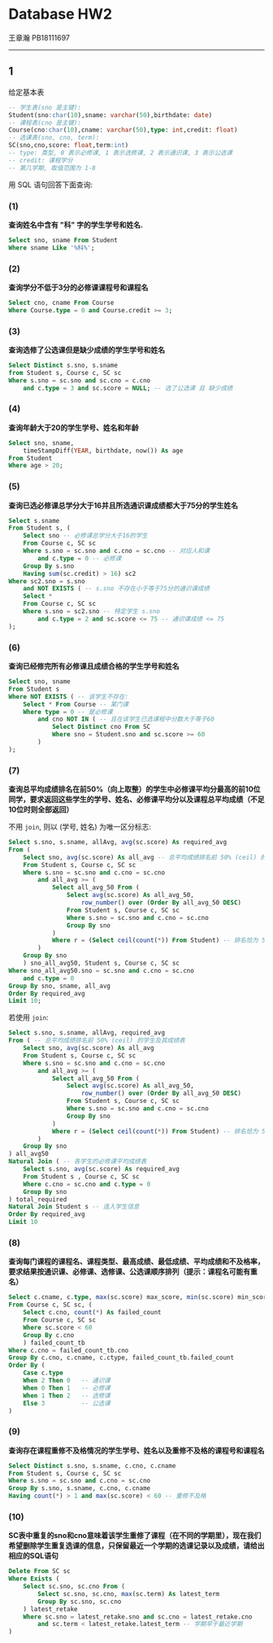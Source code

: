 # Database HW2

王章瀚 PB18111697

-----

## 1

给定基本表
```sql
-- 学生表(sno 是主键):
Student(sno:char(10),sname: varchar(50),birthdate: date)
-- 课程表(cno 是主键):
Course(cno:char(10),cname: varchar(50),type: int,credit: float)
-- 选课表(sno, cno, term):
SC(sno,cno,score: float,term:int)
-- type: 类型, 0 表示必修课, 1 表示选修课, 2 表示通识课, 3 表示公选课
-- credit: 课程学分
-- 第几学期, 取值范围为 1-8
```

用 SQL 语句回答下面查询:

### (1)
**查询姓名中含有 "科" 字的学生学号和姓名.**

```sql
Select sno, sname From Student
Where sname Like '%科%';
```

### (2)
**查询学分不低于3分的必修课课程号和课程名**

```sql
Select cno, cname From Course
Where Course.type = 0 and Course.credit >= 3;
```

### (3)
**查询选修了公选课但是缺少成绩的学生学号和姓名**

```sql
Select Distinct s.sno, s.sname
from Student s, Course c, SC sc
Where s.sno = sc.sno and sc.cno = c.cno
    and c.type = 3 and sc.score = NULL; -- 选了公选课 且 缺少成绩
```

### (4)
**查询年龄大于20的学生学号、姓名和年龄**

```sql
Select sno, sname, 
    timeStampDiff(YEAR, birthdate, now()) As age
From Student
Where age > 20;
```

### (5)
**查询已选必修课总学分大于16并且所选通识课成绩都大于75分的学生姓名**

```sql
Select s.sname
From Student s, (
    Select sno -- 必修课总学分大于16的学生
    From Course c, SC sc
    Where s.sno = sc.sno and c.cno = sc.cno -- 对应人和课
        and c.type = 0 -- 必修课
    Group By s.sno
    Having sum(sc.credit) > 16) sc2
Where sc2.sno = s.sno 
    and NOT EXISTS ( -- s.sno 不存在小于等于75分的通识课成绩
    Select *
    From Course c, SC sc
    Where s.sno = sc2.sno -- 特定学生 s.sno
        and c.type = 2 and sc.score <= 75 -- 通识课成绩 <= 75
);
```

### (6)
**查询已经修完所有必修课且成绩合格的学生学号和姓名**

```sql
Select sno, sname
From Student s
Where NOT EXISTS ( -- 该学生不存在:
    Select * From Course -- 某门课
    Where type = 0 -- 是必修课
        and cno NOT IN ( -- 且在该学生已选课程中分数大于等于60
            Select Distinct cno From SC 
            Where sno = Student.sno and sc.score >= 60
        )
);
```

### (7)
**查询总平均成绩排名在前50%（向上取整）的学生中必修课平均分最高的前10位同学，要求返回这些学生的学号、姓名、必修课平均分以及课程总平均成绩（不足10位时则全部返回）**

不用 `join`, 则以 (学号, 姓名) 为唯一区分标志:
```sql
Select s.sno, s.sname, allAvg, avg(sc.score) As required_avg
From (
    Select sno, avg(sc.score) As all_avg -- 总平均成绩排名前 50% (ceil) 的学生
    From Student s, Course c, SC sc
    Where s.sno = sc.sno and c.cno = sc.cno
        and all_avg >= (
            Select all_avg_50 From (
                Select avg(sc.score) As all_avg_50,
                    row_number() over (Order By all_avg_50 DESC)
                From Student s, Course c, SC sc
                Where s.sno = sc.sno and c.cno = sc.cno
                Group By sno
            )
            Where r = (Select ceil(count(*)) From Student) -- 排名恰为 50% 上取整的排名序号
        ) 
    Group By sno
    ) sno_all_avg50, Student s, Course c, SC sc
Where sno_all_avg50.sno = sc.sno and c.cno = sc.cno
    and c.type = 0
Group By sno, sname, all_avg
Order By required_avg
Limit 10;
```

若使用 `join`:
```sql
Select s.sno, s.sname, allAvg, required_avg
From ( -- 总平均成绩排名前 50% (ceil) 的学生及其成绩表
    Select sno, avg(sc.score) As all_avg 
    From Student s, Course c, SC sc
    Where s.sno = sc.sno and c.cno = sc.cno
        and all_avg >= (
            Select all_avg_50 From (
                Select avg(sc.score) As all_avg_50,
                    row_number() over (Order By all_avg_50 DESC)
                From Student s, Course c, SC sc
                Where s.sno = sc.sno and c.cno = sc.cno
                Group By sno
            )
            Where r = (Select ceil(count(*)) From Student) -- 排名恰为 50% 上取整的排名序号
        ) 
    Group By sno
) all_avg50
Natural Join ( -- 各学生的必修课平均成绩表
    Select s.sno, avg(sc.score) As required_avg
    From Student s , Course c, SC sc
    Where c.cno = sc.cno and c.type = 0
    Group By sno
) total_required
Natural Join Student s -- 连入学生信息
Order By required_avg
Limit 10
```
<!-- select * from (
    select id, avg(score2) avgscore2 from tmp group by id
    ) tt
natural join (
    select name, avg(score1) avgscore1 from tmp group by name
    ) t
natural join tmp
order by score2
; -->
### (8)
**查询每门课程的课程名、课程类型、最高成绩、最低成绩、平均成绩和不及格率，要求结果按通识课、必修课、选修课、公选课顺序排列（提示：课程名可能有重名）**

```sql
Select c.cname, c.type, max(sc.score) max_score, min(sc.score) min_score, avg(sc.score) avg_score, failed_count_tb.failed_count / count(sc.score) failed_rate
From Course c, SC sc, (
    Select c.cno, count(*) As failed_count
    From Course c, SC sc
    Where sc.score < 60
    Group By c.cno
    ) failed_count_tb
Where c.cno = failed_count_tb.cno
Group By c.cno, c.cname, c.ctype, failed_count_tb.failed_count
Order By (
    Case c.type
    When 2 Then 0   -- 通识课
    When 0 Then 1   -- 必修课
    When 1 Then 2   -- 选修课
    Else 3          -- 公选课
)
```

### (9)
**查询存在课程重修不及格情况的学生学号、姓名以及重修不及格的课程号和课程名**

```sql
Select Distinct s.sno, s.sname, c.cno, c.cname
From Student s, Course c, SC sc
Where s.sno = sc.sno and c.cno = sc.cno
Group By s.sno, s.sname, c.cno, c.cname
Having count(*) > 1 and max(sc.score) < 60 -- 重修不及格
```

### (10)
**SC表中重复的sno和cno意味着该学生重修了课程（在不同的学期里），现在我们希望删除学生重复选课的信息，只保留最近一个学期的选课记录以及成绩，请给出相应的SQL语句**

```sql
Delete From SC sc
Where Exists (
    Select sc.sno, sc.cno From (
        Select sc.sno, sc.cno, max(sc.term) As latest_term
        Group By sc.sno, sc.cno
    ) latest_retake
    Where sc.sno = latest_retake.sno and sc.cno = latest_retake.cno
        and sc.term < latest_retake.latest_term -- 学期早于最近学期
)
```
